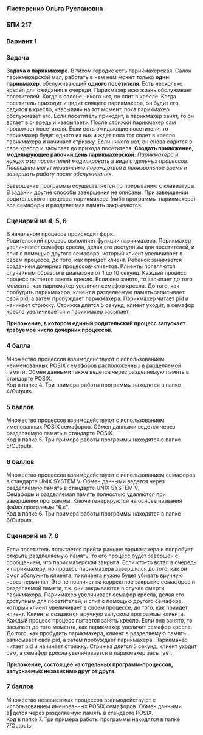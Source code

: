 ### Листеренко Ольга Руслановна ###
### БПИ 217 ###
  
### Вариант 1 ###
### Задача ###
**Задача о парикмахере**. В тихом городке есть парикмахерская. Салон парикмахерской мал, работать в нем нем может только **один парикмахер**, обслуживающий **одного посетителя**. Есть несколько кресел для ожидания в очереди. Парикмахер всю жизнь обслуживает посетителей. Когда в салоне никого нет, он спит в кресле. Когда посетитель приходит и видит спящего парикмахера, он будит его, садится в кресло, «засыпая» на тот момент, пока парикмахер обслуживает его. Если посетитель приходит, а парикмахер занят, то он встает в очередь и «засыпает». После стрижки парикмахер сам провожает посетителя. Если есть ожидающие посетители, то парикмахер будит одного из них и ждет пока тот сядет в кресло парикмахера и начинает стрижку. Если никого нет, он снова садится в свое кресло и засыпает до прихода посетителя. **Создать приложение, моделирующее рабочий день парикмахерской**. *Парикмахера и каждого из посетителей моделировать в виде отдельных процессов. Последние могут независимо порождаться в произвольное время и завершать работу после обслуживания*.  
  
Завершение программы осуществляется по прерыванию с клавиатуры. В задании другие способы завершения не описаны. При завершении родительского процесса-парикмахера (либо программы-парикмахера) все семафоры и разделяемая память закрываются.  
  
### Сценарий на 4, 5, 6 ###
В начальном процессе происходит форк.  
Родительский процесс выполняет функции парикмахера. Парикмахер увеличивает семафор кресла, делая его доступным для посетителей, и спит с помощью другого семафора, который клиент увеличивает в своем процессе, до того, как прийдет клиент. Ребенок занимается созданием дочерних процессов-клиентов. Клиенты появляются случайным образом в диапазоне от 1 до 10 секунд. Каждый процесс процесс пытается занять кресло. Если оно занято, то засыпает до того момента, как парикмахер увеличит семафор кресла. До того, как пробудить парикмахера, клиент в разделяемую память записывает свой pid, а затем пробуждает парикмахера. Парикмахер читает pid и начинает стрижку. Стрижка длится 5 секунд, клиент уходит, а семафор кресла увеличивается и парикмахер засыпает.  

**Приложение, в котором единый родительский процесс запускает требуемое число дочерних процессов**.  
### 4 балла ###  
Множество процессов взаимодействуют с использованием неименованных POSIX семафоров расположенных в разделяемой памяти. Обмен данными также ведется через разделяемую память в стандарте POSIX.    
Код в папке 4. Три примера работы программы находятся в папке 4/Outputs.  

### 5 баллов ###  
Множество процессов взаимодействуют с использованием именованных POSIX семафоров. Обмен данными ведется через разделяемую память в стандарте POSIX.  
Код в папке 5. Три примера работы программы находятся в папке 5/Outputs.  

### 6 баллов ###  
Множество процессов взаимодействуют с использованием семафоров в стандарте UNIX SYSTEM V. Обмен данными ведется через разделяемую память в стандарте UNIX SYSTEM V.  
Семафоры и разделяемая память полностью удаляются при завершении программы. Ключи генерируются на основе названия файла программы "6.c".  
Код в папке 6. Три примера работы программы находятся в папке 6/Outputs.  

### Сценарий на 7, 8 ###
Если посетитель попытается прийти раньше парикмахера и попробует открыть раздлеляемую память, то его процесс будет завершен с сообщением, что парикмахерская закрыта. Если кто-то встал в очередь к парикмахеру, но процесс парикмахера завершился до того, как он смог обслужить клиента, то клиента нужно будет убивать вручную через терминал. Это не повлияет на корректное закрытие семафоров и разделяемой памяти, т.к. они закрываются в случае смерти парикмахера. 
Парикмахер увеличивает семафор кресла, делая его доступным для посетителей, и спит с помощью другого семафора, который клиент увеличивает в своем процессе, до того, как прийдет клиент. Клиенты создаются вручную запуском программы клиента. Каждый процесс процесс пытается занять кресло. Если оно занято, то засыпает до того момента, как парикмахер увеличит семафор кресла. До того, как пробудить парикмахера, клиент в разделяемую память записывает свой pid, а затем пробуждает парикмахера. Парикмахер читает pid и начинает стрижку. Стрижка длится 5 секунд, клиент уходит сам, а семафор кресла увеличивается и парикмахер засыпает.  

**Приложение, состоящее из отдельных программ-процессов, запускаемых независимо друг от друга.**
### 7 баллов ###  
Множество независимых процессов взаимодействуют с использованием именованных POSIX семафоров. Обмен данными вдется через разделяемую память в стандарте POSIX.  
Код в папке 7. Три примера работы программы находятся в папке 7/Outputs.  
